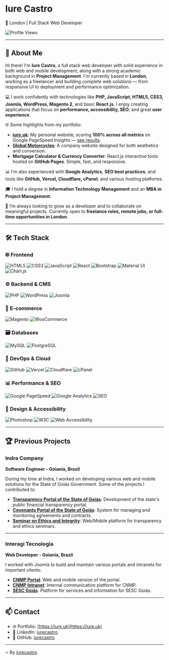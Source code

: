 <!-- SEO: full stack web developer in London, PHP, javascript, html, css, Joomla, WordPress, Magento, React -->

# Iure Castro
📍 London | Full Stack Web Developer

![Profile Views](https://komarev.com/ghpvc/?username=iurecastro&style=flat-square)

---

## 👋 About Me
Hi there! I'm **Iure Castro**, a full stack web developer with solid experience in both web and mobile development, along with a strong academic background in **Project Management**. I'm currently based in **London**, working as a freelancer and building complete web solutions — from responsive UI to deployment and performance optimization.

💻 I work confidently with technologies like **PHP, JavaScript, HTML5, CSS3, Joomla, WordPress, Magento 2**, and basic **React.js**. I enjoy creating applications that focus on **performance, accessibility, SEO**, and great **user experience**.

🌐 Some highlights from my portfolio:

- **[iure.uk](https://iure.uk)**: My personal website, scoring **100% across all metrics** on Google PageSpeed Insights — [see results](https://pagespeed.web.dev/analysis/https-iure-uk/g2whjp1mdu?form_factor=desktop).
- **[Global Motorcycles](https://global-motorcycles-ltd.uk/)**: A company website designed for both aesthetics and conversion.
- **Mortgage Calculator & Currency Converter**: React.js interactive tools hosted on **GitHub Pages**. Simple, fast, and responsive.

📊 I'm also experienced with **Google Analytics**, **SEO best practices**, and tools like **GitHub, Vercel, Cloudflare, cPanel**, and various hosting platforms.

🎓 I hold a degree in **Information Technology Management** and an **MBA in Project Management**.

🚀 I’m always looking to grow as a developer and to collaborate on meaningful projects. Currently open to **freelance roles, remote jobs, or full-time opportunities in London**.

---

## 🛠 Tech Stack

### 🌐 **Frontend**
![HTML5](https://img.shields.io/badge/HTML5-E34F26?style=for-the-badge&logo=html5&logoColor=white)
![CSS3](https://img.shields.io/badge/CSS3-1572B6?style=for-the-badge&logo=css3&logoColor=white)
![JavaScript](https://img.shields.io/badge/JavaScript-F7DF1E?style=for-the-badge&logo=javascript&logoColor=black)
![React](https://img.shields.io/badge/React-20232A?style=for-the-badge&logo=react&logoColor=61DAFB)
![Bootstrap](https://img.shields.io/badge/Bootstrap-7952B3?style=for-the-badge&logo=bootstrap&logoColor=white)
![Material UI](https://img.shields.io/badge/Material_UI-0081CB?style=for-the-badge&logo=mui&logoColor=white)
![Chart.js](https://img.shields.io/badge/Chart.js-FF6384?style=for-the-badge&logo=chartdotjs&logoColor=white)

### ⚙️ **Backend & CMS**
![PHP](https://img.shields.io/badge/PHP-777BB4?style=for-the-badge&logo=php&logoColor=white)
![WordPress](https://img.shields.io/badge/WordPress-21759B?style=for-the-badge&logo=wordpress&logoColor=white)
![Joomla](https://img.shields.io/badge/Joomla-5091CD?style=for-the-badge&logo=joomla&logoColor=white)

### 🛒 **E-commerce**
![Magento](https://img.shields.io/badge/Magento-EE672F?style=for-the-badge&logo=magento&logoColor=white)
![WooCommerce](https://img.shields.io/badge/WooCommerce-96588A?style=for-the-badge&logo=woocommerce&logoColor=white)

### 🗃️ **Databases**
![MySQL](https://img.shields.io/badge/MySQL-4479A1?style=for-the-badge&logo=mysql&logoColor=white)
![PostgreSQL](https://img.shields.io/badge/PostgreSQL-4169E1?style=for-the-badge&logo=postgresql&logoColor=white)

### 🚀 **DevOps & Cloud**
![GitHub](https://img.shields.io/badge/GitHub-181717?style=for-the-badge&logo=github&logoColor=white)
![Vercel](https://img.shields.io/badge/Vercel-000000?style=for-the-badge&logo=vercel&logoColor=white)
![Cloudflare](https://img.shields.io/badge/Cloudflare-F38020?style=for-the-badge&logo=cloudflare&logoColor=white)
![cPanel](https://img.shields.io/badge/cPanel-FF6C2C?style=for-the-badge&logo=cpanel&logoColor=white)

### 📊 **Performance & SEO**
![Google PageSpeed](https://img.shields.io/badge/PageSpeed-4285F4?style=for-the-badge&logo=google&logoColor=white)
![Google Analytics](https://img.shields.io/badge/Google_Analytics-E37400?style=for-the-badge&logo=googleanalytics&logoColor=white)
![SEO](https://img.shields.io/badge/SEO-000000?style=for-the-badge&logo=seo&logoColor=white)

### 🎨 **Design & Accessibility**
![Photoshop](https://img.shields.io/badge/Adobe_Photoshop-31A8FF?style=for-the-badge&logo=adobephotoshop&logoColor=white)
![W3C](https://img.shields.io/badge/W3C-005A9C?style=for-the-badge&logo=w3c&logoColor=white)
![Web Accessibility](https://img.shields.io/badge/Accessibility-000000?style=for-the-badge&logo=accessibility&logoColor=white)

---

## 🏆 Previous Projects

### Indra Company
**Software Engineer - Goiania, Brazil**

During my time at Indra, I worked on developing various web and mobile solutions for the State of Goiás Government. Some of the projects I contributed to:

- **[Transparency Portal of the State of Goiás](https://transparencia.go.gov.br/)**: Development of the state's public financial transparency portal.
- **[Covenants Portal of the State of Goiás](http://www.portal.convenios.go.gov.br/portaldeconvenios/)**: System for managing and monitoring agreements and contracts.
- **[Seminar on Ethics and Integrity](#)**: Web/Mobile platform for transparency and ethics seminars.
  
---

### Interagi Tecnologia
**Web Developer - Goiania, Brazil**

I worked with Joomla to build and maintain various portals and intranets for important clients:

- **[CNMP Portal](http://www.cnmp.mp.br)**: Web and mobile version of the portal.
- **[CNMP Intranet](http://www.cnmp.mp.br/intranet/component/users/?view=login)**: Internal communication platform for CNMP.
- **[SESC Goiás](http://www.sescgo.com.br)**: Platform for services and information for SESC Goiás.

---

## 📫 Contact
- 🌐 Portfolio: [https://iure.uk](https://iure.uk)
- 💼 LinkedIn: [iurecastro](https://linkedin.com/in/iurecastro)
- 🔗 GitHub: [iurecastro](https://github.com/iurecastro)

---

⭐️ By [iurecastro](https://github.com/iurecastro)
